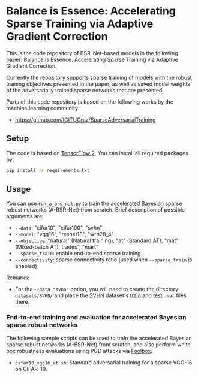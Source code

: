# Balance is Essence: Accelerating Sparse Training via Adaptive Gradient Correction

This is the code repository of BSR-Net-based models in the following paper: Balance is Essence: Accelerating Sparse Training via Adaptive Gradient Correction.

Currently the repository supports sparse training of models with the robust training objectives presented in the paper, as well as saved model weights of the adversarially trained sparse networks that are presented.

Parts of this code repository is based on the following works by the machine learning community.

* https://github.com/IGITUGraz/SparseAdversarialTraining

## Setup

The code is based on [TensorFlow 2](https://www.tensorflow.org/install). You can install all required packages by:
```bash
pip install -r requirements.txt
```

## Usage

You can use `run_a_brs_net.py` to train the accelerated Bayesian sparse robust networks (A-BSR-Net) from scratch. Brief description of possible arguments are:

- `--data`: "cifar10", "cifar100", "svhn"
- `--model`: "vgg16", "resnet18", "wrn28_4"
- `--objective`: "natural" (Natural training), "at" (Standard AT), "mat" (Mixed-batch AT), trades", "mart"
- `--sparse_train`: enable end-to-end sparse training
- `--connectivity`: sparse connectivity ratio (used when `--sparse_train` is enabled)

Remarks:
* For the `--data "svhn"` option, you will need to create the directory `datasets/SVHN/` and place the [SVHN](http://ufldl.stanford.edu/housenumbers/) dataset's [train](http://ufldl.stanford.edu/housenumbers/train_32x32.mat) and [test](http://ufldl.stanford.edu/housenumbers/test_32x32.mat) `.mat` files there.

### End-to-end training and evaluation for accelerated Bayesian sparse robust networks

The following sample scripts can be used to train the accelerated Bayesian sparse robust networks (A-BSR-Net) from scratch, and also perform white box robustness evaluations using PGD attacks via [Foolbox](https://github.com/bethgelab/foolbox).

- `cifar10_vgg16_at.sh`: Standard adversarial training for a sparse VGG-16 on CIFAR-10.
